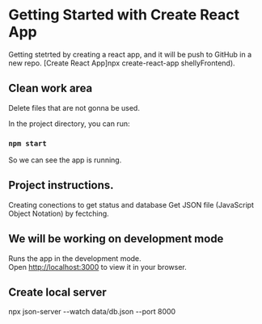 # Getting Started with Create React App

Getting stetrted by creating a react app, and it will be push to GitHub in a new repo. [Create React App]npx create-react-app shellyFrontend).

## Clean work area
Delete files that are not gonna be used.

In the project directory, you can run:

### `npm start`
So we can see the app is running.

## Project instructions.
Creating conections to get status and database
Get JSON file (JavaScript Object Notation) by fectching.

## We will be working on development mode

Runs the app in the development mode.\
Open [http://localhost:3000](http://localhost:3000) to view it in your browser.

## Create local server
npx json-server --watch data/db.json --port 8000
